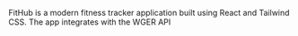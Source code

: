 FitHub is a modern fitness tracker application built using React and Tailwind CSS. The app integrates with the WGER API
